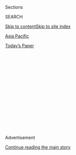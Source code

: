 <div id="app">

<div>

<div>

<div>

<div class="NYTAppHideMasthead css-1q2w90k e1suatyy0">

<div class="section css-ui9rw0 e1suatyy2">

<div class="css-eph4ug er09x8g0">

<div class="css-6n7j50">

</div>

<span class="css-1dv1kvn">Sections</span>

<div class="css-10488qs">

<span class="css-1dv1kvn">SEARCH</span>

</div>

[Skip to content](#site-content)[Skip to site index](#site-index)

</div>

<div id="masthead-section-label" class="css-1wr3we4 eaxe0e00">

[Asia
Pacific](https://www.nytimes.com/section/world/asia)

</div>

<div class="css-10698na e1huz5gh0">

</div>

</div>

<div id="masthead-bar-one" class="section hasLinks css-15hmgas e1csuq9d3">

<div class="css-uqyvli e1csuq9d0">

</div>

<div class="css-1uqjmks e1csuq9d1">

</div>

<div class="css-9e9ivx">

[](https://myaccount.nytimes.com/auth/login?response_type=cookie&client_id=vi)

</div>

<div class="css-1bvtpon e1csuq9d2">

[Today’s
Paper](https://www.nytimes.com/section/todayspaper)

</div>

</div>

</div>

</div>

<div data-aria-hidden="false">

<div id="site-content" data-role="main">

<div>

<div class="css-1aor85t" style="opacity:0.000000001;z-index:-1;visibility:hidden">

<div class="css-1hqnpie">

<div class="css-epjblv">

<span class="css-17xtcya">[Asia
Pacific](/section/world/asia)</span><span class="css-x15j1o">|</span><span class="css-fwqvlz">‘Clean
Up This Mess’: The Chinese Thinkers Behind Xi’s Hard
Line</span>

</div>

<div class="css-k008qs">

<div class="css-1iwv8en">

<span class="css-18z7m18"></span>

<div>

</div>

</div>

<span class="css-1n6z4y">https://nyti.ms/2PjcvGY</span>

<div class="css-1705lsu">

<div class="css-4xjgmj">

<div class="css-4skfbu" data-role="toolbar" data-aria-label="Social Media Share buttons, Save button, and Comments Panel with current comment count" data-testid="share-tools">

  - 
  - 
  - 
  - 
    
    <div class="css-6n7j50">
    
    </div>

  - 
  - 

</div>

</div>

</div>

</div>

</div>

</div>

<div id="NYT_TOP_BANNER_REGION" class="css-13pd83m">

</div>

<div id="top-wrapper" class="css-1sy8kpn">

<div id="top-slug" class="css-l9onyx">

Advertisement

</div>

[Continue reading the main
story](#after-top)

<div class="ad top-wrapper" style="text-align:center;height:100%;display:block;min-height:250px">

<div id="top" class="place-ad" data-position="top" data-size-key="top">

</div>

</div>

<div id="after-top">

</div>

</div>

<div>

<div id="sponsor-wrapper" class="css-1hyfx7x">

<div id="sponsor-slug" class="css-19vbshk">

Supported by

</div>

[Continue reading the main
story](#after-sponsor)

<div id="sponsor" class="ad sponsor-wrapper" style="text-align:center;height:100%;display:block">

</div>

<div id="after-sponsor">

</div>

</div>

<div class="css-186x18t">

</div>

<div class="css-ls6wgr ehdk2mb0">

# ‘Clean Up This Mess’: The Chinese Thinkers Behind Xi’s Hard Line

</div>

Chinese academics have been honing the Communist Party’s authoritarian
response in Hong Kong, rejecting the liberal ideas of their youth.

<div class="css-79elbk" data-testid="photoviewer-wrapper">

<div class="css-z3e15g" data-testid="photoviewer-wrapper-hidden">

</div>

<div class="css-1a48zt4 ehw59r15" data-testid="photoviewer-children">

![<span class="css-16f3y1r e13ogyst0" data-aria-hidden="true">Tian
Feilong, a Chinese intellectual in favor of Hong Kong’s new national
security law, in Beijing. As a graduate student, he attended a
traditionally more liberal
university.</span><span class="css-cnj6d5 e1z0qqy90" itemprop="copyrightHolder"><span class="css-1ly73wi e1tej78p0">Credit...</span><span><span>Giulia
Marchi for The New York
Times</span></span></span>](https://static01.nyt.com/images/2020/07/30/world/00china-hardliners-1/merlin_174541701_189de3ad-c3df-49d2-aff4-fd96d8fe02a6-articleLarge.jpg?quality=75&auto=webp&disable=upscale)

</div>

</div>

<div class="css-18e8msd">

<div class="css-vp77d3 epjyd6m0">

<div class="css-hus3qt ey68jwv0" data-aria-hidden="true">

[![Chris
Buckley](https://static01.nyt.com/images/2018/10/08/multimedia/author-chris-buckley/author-chris-buckley-thumbLarge.png
"Chris Buckley")](https://www.nytimes.com/by/chris-buckley)

</div>

<div class="css-1baulvz">

By [<span class="css-1baulvz last-byline" itemprop="name">Chris
Buckley</span>](https://www.nytimes.com/by/chris-buckley)

</div>

</div>

  - 
    
    <div class="css-ld3wwf e16638kd2">
    
    Aug. 2,
    2020
    
    </div>

  - 
    
    <div class="css-4xjgmj">
    
    <div class="css-d8bdto" data-role="toolbar" data-aria-label="Social Media Share buttons, Save button, and Comments Panel with current comment count" data-testid="share-tools">
    
      - 
      - 
      - 
      - 
        
        <div class="css-6n7j50">
        
        </div>
    
      - 
      - 
    
    </div>
    
    </div>

</div>

<div class="css-mdjrty">

[阅读简体中文版](https://cn.nytimes.com/china/20200803/china-hong-kong-national-security-law/ "Read in Simplified Chinese")[閱讀繁體中文版](https://cn.nytimes.com/china/20200803/china-hong-kong-national-security-law/zh-hant/ "Read in Traditional Chinese")

</div>

</div>

<div class="section meteredContent css-1r7ky0e" name="articleBody" itemprop="articleBody">

<div class="css-1fanzo5 StoryBodyCompanionColumn">

<div class="css-53u6y8">

HONG KONG — When Tian Feilong first arrived in Hong Kong as demands for
free elections were on the rise, he said he felt sympathetic toward a
society that seemed to reflect the liberal political ideas he had
studied as a graduate student in Beijing.

Then, as the calls escalated into protests across Hong Kong in 2014, he
increasingly embraced Chinese warnings that freedom could go too far,
threatening national unity. He became an ardent critic of the
demonstrations, and six years later he is a staunch defender of the
[sweeping national security
law](https://www.nytimes.com/2020/06/30/world/asia/china-critics-security-law-hong-kong.html)that
China has imposed on the former British colony.

Mr. Tian has joined a tide of Chinese scholars who have turned against
Western-inspired ideas that once flowed in China’s universities, instead
promoting the proudly authoritarian worldview ascendant under Xi
Jinping, the Communist Party leader. This cadre of Chinese intellectuals
serve as champions, even official advisers, defending and honing the
party’s hardening policies, including the [rollout of the security
law](https://www.nytimes.com/2020/07/01/world/asia/hong-kong-security-law-china.html)
in Hong Kong.

“Back when I was weak, I had to totally play by your rules. Now I’m
strong and have confidence, so why can’t I lay down my own rules and
values and ideas?” Mr. Tian, 37, said in an interview, explaining the
prevailing outlook in China. Witnessing the tumult as a visiting scholar
in Hong Kong in 2014, Mr. Tian said, he “rethought the relationship
between individual freedom and state authority.”

</div>

</div>

<div class="css-1fanzo5 StoryBodyCompanionColumn">

<div class="css-53u6y8">

“Hong Kong is, after all, China’s Hong Kong,” he said. “It’s up to the
Communist Party to clean up this mess.”

While China’s Communist Party has long nurtured legions of academics to
defend its agenda, these authoritarian thinkers stand out for their
unabashed, often flashily erudite advocacy of one-party rule and
assertive sovereignty, and their turn against the liberal ideas that
many of them once embraced.

</div>

</div>

<div class="css-79elbk" data-testid="photoviewer-wrapper">

<div class="css-z3e15g" data-testid="photoviewer-wrapper-hidden">

</div>

<div class="css-1a48zt4 ehw59r15" data-testid="photoviewer-children">

![<span class="css-16f3y1r e13ogyst0" data-aria-hidden="true">A panel of
scholars and experts discussed Hong Kong last year during a briefing in
Beijing organized by the State Council Information Office. A generation
of Chinese academics has turned against Western-inspired
ideas.</span><span class="css-cnj6d5 e1z0qqy90" itemprop="copyrightHolder"><span class="css-1ly73wi e1tej78p0">Credit...</span><span>Wang
Zhao/Agence France-Presse — Getty
Images</span></span>](https://static01.nyt.com/images/2020/07/30/world/00china-hardliners-2/merlin_159290796_9e925016-4af7-44c2-b118-143e328785b0-articleLarge.jpg?quality=75&auto=webp&disable=upscale)

</div>

</div>

<div class="css-1fanzo5 StoryBodyCompanionColumn">

<div class="css-53u6y8">

They portray themselves as fortifying China for an era of deepening
ideological rivalry. They describe the United States as a
[dangerous,](http://www.publiclaw.cn/?c=news&m=view&id=7852)overreaching
shambles, even more so in the wake of the coronavirus pandemic. They
[oppose constitutional
fetters](http://history.sina.com.cn/his/zl/2015-08-04/1454123837.shtml)
on Communist Party control, arguing that Western-inspired ideas of the
rule of law are a dangerous mirage that could hobble the party.

They argue that China must reclaim its status as a world power, even as
a new [kind of benign
empire](https://www.readingthechinadream.com/jiang-shigong-empire-and-world-order.html)
displacing the United States. They extol Mr. Xi as a historic leader,
guiding China through a momentous transformation.

</div>

</div>

<div class="css-1fanzo5 StoryBodyCompanionColumn">

<div class="css-53u6y8">

A number of these scholars, sometimes[called
“statists](https://www.researchgate.net/publication/326028916_The_Specter_of_Leviathan_A_Critique_of_Chinese_Statism_since_2000),”
have worked on policy toward Hong Kong, the sole territory under Chinese
rule that has been a stubborn enclave for pro-democracy defiance of
Beijing. Their proposals have fed into China’s increasingly
uncompromising line, including the security law, which has swiftly
[curbed
protests](https://www.nytimes.com/2020/07/01/world/asia/hong-kong-security-law-china.html)
and [political
debate](https://www.nytimes.com/2020/07/08/world/asia/hong-kong-security-china-media.html).

“We ignore these voices at our own risk,” said [Timothy
Cheek](https://history.ubc.ca/profile/timothy-cheek/), a historian at
the University of British Columbia who helps run [Reading the China
Dream](https://www.readingthechinadream.com/), a website that translates
works by Chinese thinkers. “They give voice to a stream of Chinese
political thought that is probably more influential than liberal
thought.”

As well as earnestly citing Mr. Xi’s speeches, these academics [draw on
ancient Chinese
thinkers](http://www.ccps.gov.cn/bkjd/xzglgg/xzglgg2019_08/201909/t20190923_134457.shtml)
who counseled stern rulership, along with Western critics of liberal
political traditions. Traditional Marxism is rarely cited; they are
proponents of order, not
revolution.

</div>

</div>

<div class="css-79elbk" data-testid="photoviewer-wrapper">

<div class="css-z3e15g" data-testid="photoviewer-wrapper-hidden">

</div>

<div class="css-1a48zt4 ehw59r15" data-testid="photoviewer-children">

<div class="css-1xdhyk6 erfvjey0">

<span class="css-1ly73wi e1tej78p0">Image</span>

<div class="css-zjzyr8">

<div data-testid="lazyimage-container" style="height:257.77777777777777px">

</div>

</div>

</div>

<span class="css-16f3y1r e13ogyst0" data-aria-hidden="true">The scholars
extol the proudly authoritarian worldview ascendant under Xi Jinping,
China’s top
leader.</span><span class="css-cnj6d5 e1z0qqy90" itemprop="copyrightHolder"><span class="css-1ly73wi e1tej78p0">Credit...</span><span>Roman
Pilipey/EPA, via Shutterstock</span></span>

</div>

</div>

<div class="css-1fanzo5 StoryBodyCompanionColumn">

<div class="css-53u6y8">

Many of them make respectful nods in their papers to Carl Schmitt, the
German legal theorist who supplied rightist leaders in the 1930s and the
emerging Nazi regime with arguments for extreme executive power in times
of crisis, [Ryan
Mitchell](https://www.law.cuhk.edu.hk/app/people/prof-ryan-mitchell/),
an assistant professor of law at the Chinese University of Hong Kong,
[documented in a recent
paper](https://papers.ssrn.com/sol3/papers.cfm?abstract_id=3400946).

“They’ve provided the reasoning and justification,” Fu Hualing, a
[professor of
law](https://www.law.hku.hk/academic_staff/professor-fu-hualing/) at the
University of Hong Kong, said of China’s new authoritarian scholars. “In
a way, it’s the Carl Schmitt moment here.”

China’s ideological landscape was more varied a decade ago, when Mr.
Tian was a graduate student at Peking University, a traditionally more
liberal campus. Censorship was lighter, and universities tolerated
guarded discussion of liberal ideas in classrooms.

</div>

</div>

<div class="css-1fanzo5 StoryBodyCompanionColumn">

<div class="css-53u6y8">

Many scholars, including Mr. Tian’s dissertation adviser, Zhang Qianfan,
[argued that Hong
Kong](http://www.calaw.cn/article/default.asp?id=1238), with its robust
judicial independence, could inspire similar steps in mainland China. “I
had also been nurtured by liberal scholars.” Mr. Tian said.

Such ideas have gone into sharp retreat since Mr. Xi took power in 2012.
He [began a
drive](https://www.nytimes.com/2013/08/20/world/asia/chinas-new-leadership-takes-hard-line-in-secret-memo.html)to
discredit ideas like universal human rights, separation of powers and
other liberal concepts.

Dissenting academics are maligned in the party-run news media and risk
professional ruin. Xu Zhangrun, a law professor at Tsinghua University
in Beijing, was [detained in
July](https://www.nytimes.com/2020/07/12/world/asia/xu-zhangrun-china-xi.html)
and [dismissed from his
job](https://chinadigitaltimes.net/2020/07/xi-critic-xu-zhangrun-released-from-detention-fired-from-tsinghua-university/)
after writing a stream of essays condemning the party’s direction under
Mr.
Xi.

</div>

</div>

<div class="css-79elbk" data-testid="photoviewer-wrapper">

<div class="css-z3e15g" data-testid="photoviewer-wrapper-hidden">

</div>

<div class="css-1a48zt4 ehw59r15" data-testid="photoviewer-children">

<div class="css-1xdhyk6 erfvjey0">

<span class="css-1ly73wi e1tej78p0">Image</span>

<div class="css-zjzyr8">

<div data-testid="lazyimage-container" style="height:386.6666666666667px">

</div>

</div>

</div>

<span class="css-16f3y1r e13ogyst0" data-aria-hidden="true">Xu Zhangrun,
a law professor at Tsinghua University, was detained by the police in
Beijing in July and lost his
job.</span><span class="css-cnj6d5 e1z0qqy90" itemprop="copyrightHolder"><span class="css-1ly73wi e1tej78p0">Credit...</span><span>The
New York Times</span></span>

</div>

</div>

<div class="css-1fanzo5 StoryBodyCompanionColumn">

<div class="css-53u6y8">

The education authorities generously fund pro-party scholars for topics
[such as](http://news.sohu.com/20150720/n417161554.shtml)how to
introduce security laws in Hong Kong. Chinese and foreign foundations
that once supported less orthodox Chinese scholars [have
retrenched](https://www.nytimes.com/2016/12/29/world/asia/china-foreign-ngo.html)because
of tightening official restrictions.

More than fear and career rewards have driven this resurgence of
authoritarian ideas in China. The global financial crisis of 2007, and
the United States’ floundering response to the coronavirus pandemic,
have reinforced Chinese views that liberal democracies are decaying,
while China has prospered, defying predictions of the collapse of
one-party rule.

“China is actually also following a path that the United States took,
seizing opportunities, developing outward, creating a new world,” Mr.
Tian said. “There is even a fervent hope that we’ll overtake the West in
another 30 years.”

</div>

</div>

<div class="css-1fanzo5 StoryBodyCompanionColumn">

<div class="css-53u6y8">

China’s authoritarian academics have [proposed
policies](https://jamestown.org/program/toward-a-second-generation-of-ethnic-policies/)to
assimilate ethnic minorities thoroughly. They have defended Mr. Xi’s
[abolition of a term
limit](https://www.nytimes.com/2018/03/11/world/asia/china-xi-constitution-term-limits.html)
on the presidency, opening the way for him to stay in power
indefinitely. They have argued that Chinese-style “rule by law” is
[inseparable from rule](http://www.aisixiang.com/data/77230.html) by the
Communist Party. And more recently they have served as intellectual
warriors in Beijing’s efforts to subdue protest in Hong Kong.

“For them, law becomes a weapon, but it’s law that’s subordinated to
politics,” said Sebastian Veg, a professor at the School of Advanced
Studies in Social Sciences in Paris who has studied the[rise of China’s
statist
thinkers](https://www.journals.uchicago.edu/doi/abs/10.1086/702687).
“We’ve seen that at work in China, and now it seems to me we’re
seeing it come to Hong Kong.”

For Hong Kong, these scholars have supplied arguments advancing
Beijing’s drive for greater central control.

Under the legal framework that defined Hong Kong’s semi-autonomy after
its return to China in 1997, many in the territory assumed that it would
mostly manage its own affairs for decades. Many believed that Hong Kong
lawmakers and leaders would be left to develop national security
legislation, which was required by that framework.

But Mr. Xi’s government has pushed back, demanding greater influence.
The authoritarian scholars, familiar with both Mr. Xi’s agenda and Hong
Kong law, have distilled those demands into elaborate legal arguments.

Several Beijing law professors earlier served as advisers to the Chinese
government’s office in Hong Kong, including Jiang Shigong and Chen
Duanhong, both of Peking University. They declined to be
interviewed.

</div>

</div>

<div class="css-79elbk" data-testid="photoviewer-wrapper">

<div class="css-z3e15g" data-testid="photoviewer-wrapper-hidden">

</div>

<div class="css-1a48zt4 ehw59r15" data-testid="photoviewer-children">

<div class="css-1xdhyk6 erfvjey0">

<span class="css-1ly73wi e1tej78p0">Image</span>

<div class="css-zjzyr8">

<div data-testid="lazyimage-container" style="height:257.1333333333334px">

</div>

</div>

</div>

<span class="css-16f3y1r e13ogyst0" data-aria-hidden="true">“The
survival of the state comes first,” over individual rights, wrote Chen
Duanhong, professor of law at Peking University, who served as an
adviser to the Chinese government’s office in Hong
Kong.</span><span class="css-cnj6d5 e1z0qqy90" itemprop="copyrightHolder"><span class="css-1ly73wi e1tej78p0">Credit...</span><span>Wang
Zhao/Agence France-Presse — Getty Images</span></span>

</div>

</div>

<div class="css-1fanzo5 StoryBodyCompanionColumn">

<div class="css-53u6y8">

“I don’t think they’re necessarily setting the party line, but they’re
helping to shape it, finding clever ways to put into words and laws what
the party is trying to do,” said Mr. Mitchell, of the Chinese University
of Hong Kong. “This is all happening through legislation, so their ideas
matter.”

</div>

</div>

<div class="css-1fanzo5 StoryBodyCompanionColumn">

<div class="css-53u6y8">

A [Chinese government
paper](http://english.www.gov.cn/archive/white_paper/2014/08/23/content_281474982986578.htm)
in 2014, which Professor Jiang is [widely
credited](https://tocqueville21.com/le-club/the-restructuring-of-hong-kong-and-the-rise-of-neostatism/)
with helping write, asserted that Beijing had “comprehensive
jurisdiction” over Hong Kong, dismissing the idea that China should stay
hands off. The framework that defined Hong Kong’s status was written in
the 1980s, when China was still weak and under the sway of foreign
liberal ideas, [he later
said](https://www.dwnews.com/%E4%B8%AD%E5%9B%BD/59790413/%E5%BC%BA%E4%B8%96%E5%8A%9F%E4%B8%80%E5%9B%BD%E4%B8%A4%E5%88%B6%E4%BA%9F%E9%A1%BB%E8%B5%B0%E5%87%BA%E9%82%93%E5%B0%8F%E5%B9%B3%E6%97%B6%E4%BB%A3?itm_source=universal_search&itm_campaign=universal_search&itm_content=%E5%BC%BA%E4%B8%96%E5%8A%9F&itm_medium=web).

“They treat Hong Kong as if it were part of the West, and they treat the
West as if it were the entire world.” Professor Jiang [recently
said](http://hk.zijing.org/2020/0602/819565.shtml) of Hong Kong’s
protesters. “China’s rise has not, as some imagined, drawn Hong Kong
society to trust the central authorities.”

After protesters occupied Hong Kong streets in 2014, he and other
scholars [pressed the
case](https://opinion.huanqiu.com/article/9CaKrnJGSZs) that China had
the power to impose national security legislation there, rejecting the
idea that such legislation should be left in the hands of the reluctant
Hong Kong authorities.

“The survival of the state comes first, and constitutional law must
serve this fundamental objective,” Professor Chen, the Peking University
academic, [wrote in 2018](http://hk.zijing.org/2018/0122/750657.shtml),
citing Mr. Schmitt, the authoritarian German jurist, to make the case
for a security law in Hong Kong.

“When the state is in dire peril,” Professor Chen wrote, leaders could
set aside the usual constitutional norms, “in particular provisions for
civic rights, and take all necessary measures.”

Professor Chen submitted an internal study to the party’s policymakers
on introducing security legislation for Hong Kong, according to a
[Peking University
report](http://www.publiclaw.cn/static/upfile/201807251034548539.pdf) in
2018, over a year before the party publicly [announced
plans](https://www.nytimes.com/2019/10/31/world/asia/hong-kong-protests-china.html)
for such a law.

</div>

</div>

<div class="css-1fanzo5 StoryBodyCompanionColumn">

<div class="css-53u6y8">

Since China’s legislature [passed the security
law](https://www.nytimes.com/2020/06/29/world/asia/china-hong-kong-security-law-rules.html)
in late June, he, Mr. Tian and allied Chinese scholars have
energetically defended it in dozens of articles, interviews and news
conferences. Chinese intellectuals, Mr. Tian suggested, will next
confront worsening relations with the United States.

“We have to choose what side we’re on, including us scholars, right?” he
said. “Sorry, the goal now is not Westernization; it’s the great
rejuvenation of the Chinese nation.”

Amber Wang contributed research from Beijing.

</div>

</div>

<div>

</div>

</div>

<div>

</div>

<div>

</div>

<div>

</div>

<div>

<div id="bottom-wrapper" class="css-1ede5it">

<div id="bottom-slug" class="css-l9onyx">

Advertisement

</div>

[Continue reading the main
story](#after-bottom)

<div id="bottom" class="ad bottom-wrapper" style="text-align:center;height:100%;display:block;min-height:90px">

</div>

<div id="after-bottom">

</div>

</div>

</div>

</div>

</div>

## Site Index

<div>

</div>

## Site Information Navigation

  - [© <span>2020</span> <span>The New York Times
    Company</span>](https://help.nytimes.com/hc/en-us/articles/115014792127-Copyright-notice)

<!-- end list -->

  - [NYTCo](https://www.nytco.com/)
  - [Contact
    Us](https://help.nytimes.com/hc/en-us/articles/115015385887-Contact-Us)
  - [Work with us](https://www.nytco.com/careers/)
  - [Advertise](https://nytmediakit.com/)
  - [T Brand Studio](http://www.tbrandstudio.com/)
  - [Your Ad
    Choices](https://www.nytimes.com/privacy/cookie-policy#how-do-i-manage-trackers)
  - [Privacy](https://www.nytimes.com/privacy)
  - [Terms of
    Service](https://help.nytimes.com/hc/en-us/articles/115014893428-Terms-of-service)
  - [Terms of
    Sale](https://help.nytimes.com/hc/en-us/articles/115014893968-Terms-of-sale)
  - [Site
    Map](https://spiderbites.nytimes.com)
  - [Help](https://help.nytimes.com/hc/en-us)
  - [Subscriptions](https://www.nytimes.com/subscription?campaignId=37WXW)

</div>

</div>

</div>

</div>
